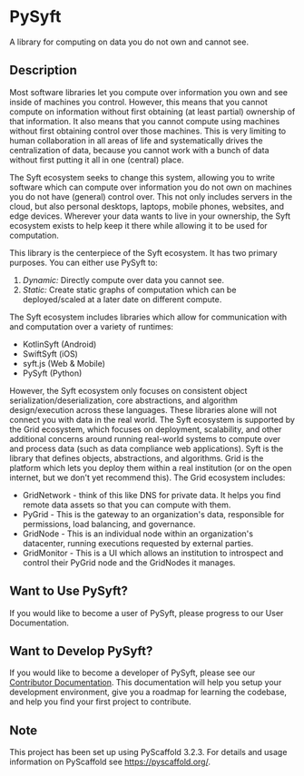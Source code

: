 # PySyft

A library for computing on data you do not own and cannot see.


## Description

Most software libraries let you compute over information you own and see inside of machines you control. However, this means that you cannot compute on information without first obtaining (at least partial) ownership of that information. It also means that you cannot compute using machines without first obtaining control over those machines. This is very limiting to human collaboration in all areas of life and systematically drives the centralization of data, because you cannot work with a bunch of data without first putting it all in one (central) place.

The Syft ecosystem seeks to change this system, allowing you to write software which can compute over information you do not own on machines you do not have (general) control over. This not only includes servers in the cloud, but also personal desktops, laptops, mobile phones, websites, and edge devices. Wherever your data wants to live in your ownership, the Syft ecosystem exists to help keep it there while allowing it to be used for computation.

This library is the centerpiece of the Syft ecosystem. It has two primary purposes. You can either use PySyft to:

1) *Dynamic:* Directly compute over data you cannot see.
2) *Static:* Create static graphs of computation which can be deployed/scaled at a later date on different compute.

The Syft ecosystem includes libraries which allow for communication with and computation over a variety of runtimes:

- KotlinSyft (Android)
- SwiftSyft (iOS)
- syft.js (Web & Mobile)
- PySyft (Python)

However, the Syft ecosystem only focuses on consistent object serialization/deserialization, core abstractions, and algorithm design/execution across these languages. These libraries alone will not connect you with data in the real world. The Syft ecosystem is supported by the Grid ecosystem, which focuses on deployment, scalability, and other additional concerns around running real-world systems to compute over and process data (such as data compliance web applications). Syft is the library that defines objects, abstractions, and algorithms. Grid is the platform which lets you deploy them within a real institution (or on the open internet, but we don't yet recommend this). The Grid ecosystem includes:

- GridNetwork - think of this like DNS for private data. It helps you find remote data assets so that you can compute with them.
- PyGrid - This is the gateway to an organization's data, responsible for permissions, load balancing, and governance.
- GridNode - This is an individual node within an organization's datacenter, running executions requested by external parties.
- GridMonitor - This is a UI which allows an institution to introspect and control their PyGrid node and the GridNodes it manages.

## Want to Use PySyft?

If you would like to become a user of PySyft, please progress to our User Documentation.

## Want to Develop PySyft?

If you would like to become a developer of PySyft, please see our [Contributor Documentation](CONTRIBUTING.md). This documentation will help you setup your development environment, give you a roadmap for learning the codebase, and help you find your first project to contribute.

## Note

This project has been set up using PyScaffold 3.2.3. For details and usage
information on PyScaffold see https://pyscaffold.org/.
